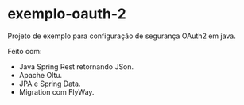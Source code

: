 # exemplo-oauth-2
Projeto de exemplo para configuração de segurança OAuth2 em java.

Feito com:
+ Java Spring Rest retornando JSon.
+ Apache Oltu.
+ JPA e Spring Data.
+ Migration com FlyWay.

